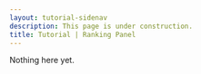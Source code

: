 ```yaml
---
layout: tutorial-sidenav
description: This page is under construction.
title: Tutorial | Ranking Panel
---
```


Nothing here yet.